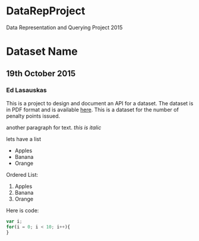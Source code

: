 # DataRepProject
Data Representation and Querying Project 2015
# Dataset Name
## 19th October 2015
### Ed Lasauskas

This is a project to design and document an API for a dataset. The dataset is in PDF format and is available 
[here](http://www.rsa.ie/Documents/PenaltyPointsStats/2009/Jan/analysis%20of%20%20penalty%20points%20(current)%20issued%20-%20%20(cumulative)%202009.pdf). This is a dataset for the number of penalty points issued.

another paragraph for text. *this is italic*

lets have a list
- Apples
- Banana
- Orange

Ordered List:

1. Apples
2. Banana
3. Orange

Here is code:
```js
var i;
for(i = 0; i < 10; i++){
}
```
